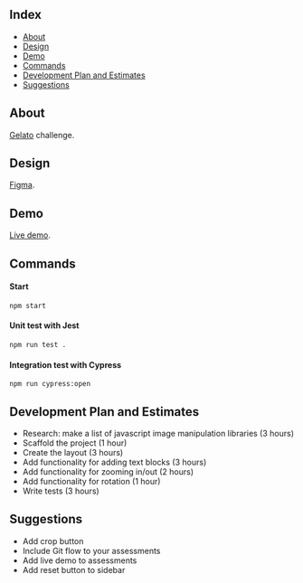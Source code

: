 ## Index

- [About](#about)
- [Design](#design)
- [Demo](#demo)
- [Commands](#commands)
- [Development Plan and Estimates](#development-plan-and-estimates)
- [Suggestions](#suggestions)

## About

[Gelato](http://gelato.com/) challenge.

## Design

[Figma](https://www.figma.com/file/Iz3CC4V1Bp6szJwBJGmqFZ/Front-end-Assessment?node-id=1%3A2).

## Demo

[Live demo](http://gelato.iding.ir/).

## Commands

#### Start

```
npm start
```

#### Unit test with Jest

```
npm run test .
```

#### Integration test with Cypress

```
npm run cypress:open
```

## Development Plan and Estimates

- Research: make a list of javascript image manipulation libraries (3 hours)
- Scaffold the project (1 hour)
- Create the layout (3 hours)
- Add functionality for adding text blocks (3 hours)
- Add functionality for zooming in/out (2 hours)
- Add functionality for rotation (1 hour)
- Write tests (3 hours)

## Suggestions

- Add crop button
- Include Git flow to your assessments
- Add live demo to assessments
- Add reset button to sidebar

